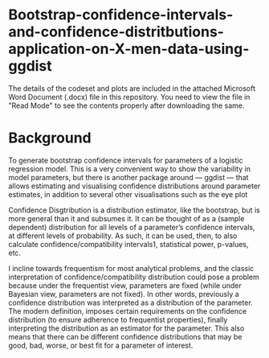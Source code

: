 # Bootstrap-confidence-intervals-and-confidence-distritbutions-application-on-X-men-data-using-ggdist

The details of the codeset and plots are included in the attached Microsoft Word Document (.docx) file in this repository. 
You need to view the file in "Read Mode" to see the contents properly after downloading the same.

Background
===============

To generate bootstrap confidence intervals for parameters of a logistic regression model. This is a very convenient way to show the variability in model parameters, but there is another package around — ggdist — that allows estimating and visualising confidence distributions around parameter estimates, in addition to several other visualisations such as the eye plot 

Confidence Disgtribution is a distribution estimator, like the bootstrap, but is more general than it and subsumes it. It can be thought of as a (sample dependent) distribution for all levels of a parameter’s confidence intervals, at different levels of probability. As such, it can be used, then, to also calculate confidence/compatibility intervals1, statistical power, p-values, etc.

I incline towards frequentism for most analytical problems, and the classic interpretation of confidence/compatibility distribution could pose a problem because under the frequentist view, parameters are fixed (while under Bayesian view, parameters are not fixed). In other words, previously a confidence distribution was interpreted as a distribution of the parameter. The modern definition, imposes certain requirements on the confidence distribution (to ensure adherence to frequentist properties), finally interpreting the distribution as an estimator for the parameter. This also means that there can be different confidence distributions that may be good, bad, worse, or best fit for a parameter of interest.
